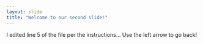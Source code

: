 ```yaml
---
layout: slide
title: "Welcome to our second slide!"
---
```

I edited line 5 of the file per the instructions...
Use the left arrow to go back!
